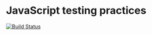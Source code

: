 # JavaScript testing practices
[![Build Status](https://travis-ci.org/desirekaleba/js_testing_prac.svg?branch=master)](https://travis-ci.org/desirekaleba/js_testing_prac)